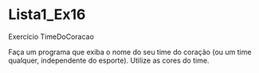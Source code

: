 # Lista1_Ex16
Exercício TimeDoCoracao 

Faça um programa que exiba o nome do seu time do coração (ou um time qualquer, independente do esporte). Utilize as cores do time.
